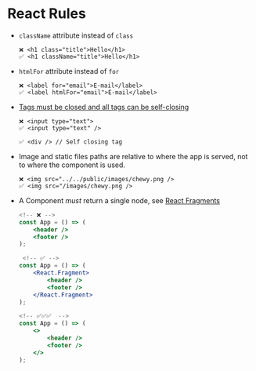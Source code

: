 # React Rules

-   `className` attribute instead of `class`

    ```
    ❌ <h1 class="title">Hello</h1>
    ✅ <h1 className="title">Hello</h1>
    ```

-   `htmlFor` attribute instead of `for`

    ```
    ❌ <label for="email">E-mail</label>
    ✅ <label htmlFor="email">E-mail</label>
    ```

-   [Tags must be closed and all tags can be self-closing][closing tags]

    ```
    ❌ <input type="text">
    ✅ <input type="text" />

    ✅ <div /> // Self closing tag
    ```

-   Image and static files paths are relative to where the app is served, not to where the component is used.

    ```
    ❌ <img src="../../public/images/chewy.png />
    ✅ <img src="/images/chewy.png />
    ```

-   A Component _must_ return a single node, see [React Fragments][react fragments]

    ```jsx
    <!-- ❌ -->
    const App = () => (
        <header />
        <footer />
    );

     <!-- ✅ -->
    const App = () => (
        <React.Fragment>
            <header />
            <footer />
        </React.Fragment>
    );

    <!-- ✅✅✅  -->
    const App = () => (
        <>
            <header />
            <footer />
        </>
    );
    ```

<!-- Links -->

[textarea value]: http://facebook.github.io/react/docs/forms.html#why-textarea-value
[select value]: http://facebook.github.io/react/docs/forms.html#why-select-value
[whitespace discussion]: https://github.com/facebook/react/issues/65
[closing tags]: http://facebook.github.io/react/tips/self-closing-tag.html
[react fragments]: https://reactjs.org/docs/fragments.html
